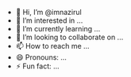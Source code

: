 - 👋 Hi, I’m @imnazirul
- 👀 I’m interested in ...
- 🌱 I’m currently learning ...
- 💞️ I’m looking to collaborate on ...
- 📫 How to reach me ...
- 😄 Pronouns: ...
- ⚡ Fun fact: ...

<!---
imnazirul/imnazirul is a ✨ special ✨ repository because its `README.md` (this file) appears on your GitHub profile.
You can click the Preview link to take a look at your changes.
--->
